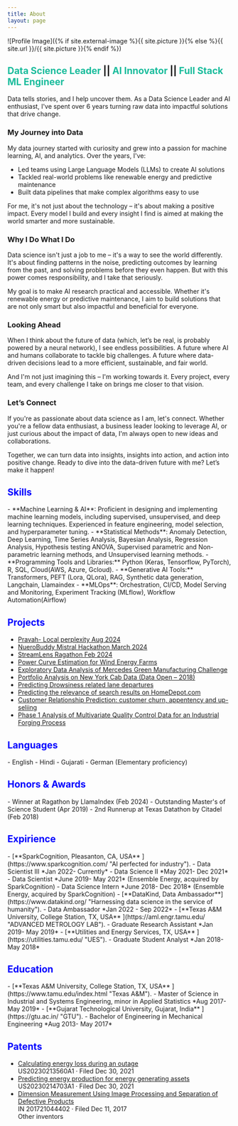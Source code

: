 ```yaml
---
title: About
layout: page
---
```


![Profile Image]({% if site.external-image %}{{ site.picture }}{% else %}{{ site.url }}/{{ site.picture }}{% endif %})

<H2>
    <span style="color:#1abc9c">Data Science Leader</span> ||
    <span style="color:#1abc9c">AI Innovator</span> ||
    <span style="color:#1abc9c">Full Stack ML Engineer</span>
</H2>

Data tells stories, and I help uncover them. As a Data Science Leader and AI enthusiast, I've spent over 6 years turning raw data into impactful solutions that drive change.

### My Journey into Data

My data journey started with curiosity and grew into a passion for machine learning, AI, and analytics. Over the years, I've:

- Led teams using Large Language Models (LLMs) to create AI solutions
- Tackled real-world problems like renewable energy and predictive maintenance
- Built data pipelines that make complex algorithms easy to use

For me, it's not just about the technology – it's about making a positive impact. Every model I build and every insight I find is aimed at making the world smarter and more sustainable.

### Why I Do What I Do

Data science isn't just a job to me – it's a way to see the world differently. It's about finding patterns in the noise, predicting outcomes by learning from the past, and solving problems before they even happen. But with this power comes responsibility, and I take that seriously.

My goal is to make AI research practical and accessible. Whether it's renewable energy or predictive maintenance, I aim to build solutions that are not only smart but also impactful and beneficial for everyone.

### Looking Ahead

When I think about the future of data (which, let’s be real, is probably powered by a neural network), I see endless possibilities. A future where AI and humans collaborate to tackle big challenges. A future where data-driven decisions lead to a more efficient, sustainable, and fair world.

And I'm not just imagining this – I'm working towards it. Every project, every team, and every challenge I take on brings me closer to that vision.

### Let’s Connect

If you're as passionate about data science as I am, let's connect. Whether you're a fellow data enthusiast, a business leader looking to leverage AI, or just curious about the impact of data, I'm always open to new ideas and collaborations.

Together, we can turn data into insights, insights into action, and action into positive change. Ready to dive into the data-driven future with me? Let’s make it happen!


<H2>  <span style="color:Blue"> Skills</span></H2>
- **Machine Learning & AI**: Proficient in designing and implementing machine learning models, including supervised, unsupervised, and deep learning techniques. Experienced in feature engineering, model selection, and hyperparameter tuning.
- **Statistical Methods**: Anomaly Detection, Deep Learning, Time Series Analysis, Bayesian Analysis, Regression Analysis, Hypothesis testing ANOVA, Supervised parametric and Non-parametric learning methods, and Unsupervised learning methods.
- **Programming Tools and Libraries:** Python (Keras, Tensorflow, PyTorch), R, SQL, Cloud(AWS, Azure, Gcloud).
- **Generative AI Tools:** Transformers, PEFT (Lora, QLora), RAG, Synthetic data generation, Langchain, Llamaindex
- **MLOps**: Orchestration, CI/CD, Model Serving and Monitoring, Experiment Tracking (MLflow), Workflow Automation(Airflow)

<h2><span style="color:Blue">Projects</span></h2>

<ul>
	<li><a href="https://github.com/jayshah5696/pravah">Pravah- Local perplexity Aug 2024</a></li>
	<li><a href="https://devpost.com/software/neurobuddy">NueroBuddy Mistral Hackathon March 2024</a></li>
    <li><a href="https://devpost.com/software/multimodal-ai">StreamLens Ragathon Feb 2024</a></li>
	<li><a href="https://github.com/jayshah5696/Power_Curve_Estimation">Power Curve Estimation for Wind Energy Farms</a></li>
	<li><a href="https://github.com/jayshah5696/Kaggle_Mercedes">Exploratory Data Analysis of Mercedes Green Manufacturing Challenge</a></li>
	<li><a href="https://github.com/jayshah5696/DataOpen-2018">Portfolio Analysis on New York Cab Data (Data Open – 2018)</a></li>
	<li><a href="https://jayshah5696.github.io/drowsy_driving/">Predicting Drowsiness related lane departures</a></li>
	<li><a href="https://github.com/jayshah5696/Kaggle_HomeDepot">Predicting the relevance of search results on HomeDepot.com</a></li>
	<li><a href="https://github.com/jayshah5696/Crm-Analytics">Customer Relationship Prediction: customer churn, appentency and up-seliing</a></li>
	<li><a href="https://github.com/jayshah5696/Phase1_Analysis">Phase 1 Analysis of Multivariate Quality Control Data for an Industrial Forging Process</a></li>
</ul>

<H2>  <span style="color:Blue"> Languages</span></H2>
- English
- Hindi
- Gujarati
- German (Elementary proficiency)


<H2>  <span style="color:Blue"> Honors & Awards</span></H2>
- Winner at Ragathon by LlamaIndex (Feb 2024)
- Outstanding Master's of Science Student (Apr 2019)
- 2nd Runnerup at Texas Datathon by Citadel (Feb 2018)

<H2>  <span style="color:Blue"> Expirience</span></H2>
- [**SparkCognition, Pleasanton, CA, USA** ](https://www.sparkcognition.com/  "AI perfected for industry").
	- Data Scientist III *Jan 2022- Currently*
	- Data Science II *May 2021- Dec 2021*
	- Data Scientist *June 2019- May 2021* (Ensemble Energy, acquired by SparkCognition)
	- Data Science Intern *June 2018- Dec 2018* (Ensemble Energy, acquired by SparkCognition)
- [**DataKind, Data Ambassador**](https://www.datakind.org/  "Harnessing data science in the service of humanity").
	- Data Ambassador *Jan 2022 - Sep 2022*
- [**Texas A&M University, College Station, TX, USA** ](https://aml.engr.tamu.edu/  "ADVANCED METROLOGY LAB").
	- Graduate Research Assistant  *Jan 2019- May 2019*
- [**Utilities and Energy Services, TX, USA** ](https://utilities.tamu.edu/  "UES").
	- Graduate Student Analyst *Jan 2018- May 2018*

<H2>  <span style="color:Blue"> Education</span></H2>
- [**Texas A&M University, College Station, TX, USA** ](https://www.tamu.edu/index.html  "Texas A&M").
	- Master of Science in Industrial and Systems Engineering, minor in Applied Statistics *Aug 2017- May 2019*
- [**Gujarat Technological University, Gujarat, India** ](https://gtu.ac.in/  "GTU").
	- Bachelor of Engineering in Mechanical Engineering *Aug 2013- May 2017*

<H2>  <span style="color:Blue"> Patents</span></H2>
<ul>
	<li>
		<a href="https://patents.google.com/patent/US20230213560A1/en">Calculating energy loss during an outage</a><br>
		US20230213560A1 · Filed Dec 30, 2021
	</li>
	<li>
		<a href="https://patents.google.com/patent/US20230214703A1/en">Predicting energy production for energy generating assets</a><br>
		US20230214703A1 · Filed Dec 30, 2021
	</li>
	<li>
		<a href="https://patents.google.com/patent/IN201721044402A/en">Dimension Measurement Using Image Processing and Separation of Defective Products</a><br>
		IN 201721044402 · Filed Dec 11, 2017<br>
		Other inventors
	</li>
</ul>
